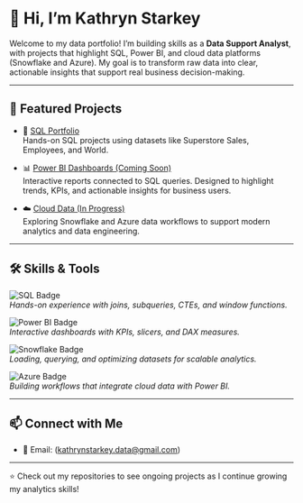 # 👋 Hi, I’m Kathryn Starkey  

Welcome to my data portfolio! I’m building skills as a **Data Support Analyst**, with projects that highlight SQL, Power BI, and cloud data platforms (Snowflake and Azure). My goal is to transform raw data into clear, actionable insights that support real business decision-making.  

---

## 🔎 Featured Projects  


- 📂 [SQL Portfolio](https://github.com/kattanalytics/MySQL)  
  Hands-on SQL projects using datasets like Superstore Sales, Employees, and World.  

- 📊 [Power BI Dashboards (Coming Soon)](https://github.com/kattanalytics/powerbi)  
  Interactive reports connected to SQL queries. Designed to highlight trends, KPIs, and actionable insights for business users.  

- ☁️ [Cloud Data (In Progress)](https://github.com/kattanalytics/cloud-data)  
  Exploring Snowflake and Azure data workflows to support modern analytics and data engineering.  


---

## 🛠 Skills & Tools  

![SQL Badge](https://img.shields.io/badge/SQL-MySQL-blue)  
*Hands-on experience with joins, subqueries, CTEs, and window functions.*

![Power BI Badge](https://img.shields.io/badge/Power%20BI-Dashboards-yellow)  
*Interactive dashboards with KPIs, slicers, and DAX measures.*

![Snowflake Badge](https://img.shields.io/badge/Snowflake-Cloud--Data-blue)  
*Loading, querying, and optimizing datasets for scalable analytics.*

![Azure Badge](https://img.shields.io/badge/Azure-Data%20Services-lightblue)  
*Building workflows that integrate cloud data with Power BI.*


---

## 📫 Connect with Me  
- 📧 Email: (kathrynstarkey.data@gmail.com)  

---
⭐️ Check out my repositories to see ongoing projects as I continue growing my analytics skills!

